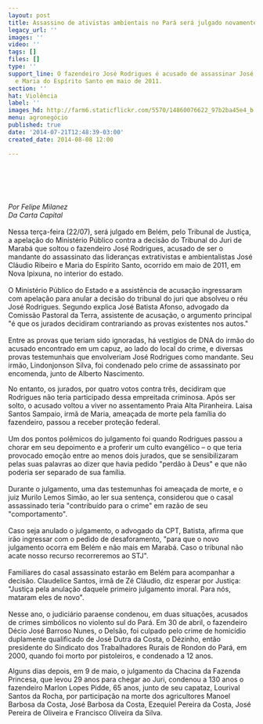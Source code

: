 ```yaml
---
layout: post
title: Assassino de ativistas ambientais no Pará será julgado novamente
legacy_url: ''
images: ''
video: ''
tags: []
files: []
type: ''
support_line: O fazendeiro José Rodrigues é acusado de assassinar José Cláudio Ribeiro
  e Maria do Espírito Santo em maio de 2011.
section: ''
hat: Violência
label: ''
images_hd: http://farm6.staticflickr.com/5570/14860076622_97b2ba45e4_b.jpg
menu: agronegócio
published: true
date: '2014-07-21T12:48:39-03:00'
created_date: 2014-08-08 12:00

---
```

<h1>&nbsp;</h1>

<p><em>Por Felipe Milanez&nbsp;<br />
Da Carta Capital</em><br />
<br />
Nessa ter&ccedil;a-feira (22/07), ser&aacute; julgado em Bel&eacute;m, pelo Tribunal de Justi&ccedil;a, a apela&ccedil;&atilde;o do Minist&eacute;rio P&uacute;blico contra a decis&atilde;o do Tribunal do Juri de Marab&aacute; que soltou o fazendeiro Jos&eacute; Rodrigues, acusado de ser o mandante do assassinato das lideran&ccedil;as extrativistas e ambientalistas Jos&eacute; Cl&aacute;udio Ribeiro e Maria do Esp&iacute;rito Santo, ocorrido em maio de 2011, em Nova Ipixuna, no interior do estado.<br />
<br />
O Minist&eacute;rio P&uacute;blico do Estado e a assist&ecirc;ncia de acusa&ccedil;&atilde;o ingressaram com apela&ccedil;&atilde;o para anular a decis&atilde;o do tribunal do juri que absolveu o r&eacute;u Jos&eacute; Rodrigues. Segundo explica Jos&eacute; Batista Afonso, advogado da Comiss&atilde;o Pastoral da Terra, assistente de acusa&ccedil;&atilde;o, o argumento principal &quot;&eacute; que os jurados decidiram contrariando as provas existentes nos autos.&quot;<br />
<br />
Entre as provas que teriam sido ignoradas, h&aacute; vest&iacute;gios de DNA do irm&atilde;o do acusado encontrado em um capuz, ao lado do local do crime, e diversas provas testemunhais que envolveriam Jos&eacute; Rodrigues como mandante. Seu irm&atilde;o, Lindonjonson Silva, foi condenado pelo crime de assassinato por encomenda, junto de Alberto Nascimento.</p>

<p>No entanto, os jurados, por quatro votos contra tr&ecirc;s, decidiram que Rodrigues n&atilde;o teria participado dessa empreitada criminosa. Ap&oacute;s ser solto, o acusado voltou a viver no assentamento Praia Alta Piranheira. Laisa Santos Sampaio, irm&atilde; de Maria, amea&ccedil;ada de morte pela fam&iacute;lia do fazendeiro, passou a receber prote&ccedil;&atilde;o federal.<br />
<br />
Um dos pontos pol&ecirc;micos do julgamento foi quando Rodrigues passou a chorar em seu depoimento e a proferir um culto evang&eacute;lico &ndash; o que teria provocado emo&ccedil;&atilde;o entre ao menos dois jurados, que se sensibilizaram pelas suas palavras ao dizer que havia pedido &quot;perd&atilde;o &agrave; Deus&quot; e que n&atilde;o poderia ser separado de sua fam&iacute;lia.<br />
<br />
Durante o julgamento, uma das testemunhas foi amea&ccedil;ada de morte, e o juiz Murilo Lemos Sim&atilde;o, ao ler sua senten&ccedil;a, considerou que o casal assassinado teria &quot;contribu&iacute;do para o crime&quot; em raz&atilde;o de seu &quot;comportamento&quot;.<br />
<br />
Caso seja anulado o julgamento, o advogado da CPT, Batista, afirma que ir&atilde;o ingressar com o pedido de desaforamento, &quot;para que o novo julgamento ocorra em Bel&eacute;m e n&atilde;o mais em Marab&aacute;. Caso o tribunal n&atilde;o acate nosso recurso recorreremos ao STJ&quot;.<br />
<br />
Familiares do casal assassinato estar&atilde;o em Bel&eacute;m para acompanhar a decis&atilde;o. Claudelice Santos, irm&atilde; de Z&eacute; Cl&aacute;udio, diz esperar por Justi&ccedil;a: &quot;Justi&ccedil;a pela anula&ccedil;&atilde;o daquele primeiro julgamento imoral. Para n&oacute;s, mataram eles de novo&quot;.<br />
<br />
Nesse ano, o judici&aacute;rio paraense condenou, em duas situa&ccedil;&otilde;es, acusados de crimes simb&oacute;licos no violento sul do Par&aacute;. Em 30 de abril, o fazendeiro D&eacute;cio Jos&eacute; Barroso Nunes, o Dels&atilde;o, foi culpado pelo crime de homic&iacute;dio duplamente qualificado de Jos&eacute; Dutra da Costa, o D&eacute;zinho, ent&atilde;o presidente do Sindicato dos Trabalhadores Rurais de Rondon do Par&aacute;, em 2000, quando foi morto por pistoleiros, e condenado a 12 anos.</p>

<p>Alguns dias depois, em 9 de maio, o julgamento da Chacina da Fazenda Princesa, que levou 29 anos para chegar ao Juri, condenou a 130 anos o fazendeiro Marlon Lopes Pidde, 65 anos, junto de seu capataz, Lourival Santos da Rocha, por participa&ccedil;&atilde;o na morte dos agricultores Manoel Barbosa da Costa, Jos&eacute; Barbosa da Costa, Ezequiel Pereira da Costa, Jos&eacute; Pereira de Oliveira e Francisco Oliveira da Silva.</p>
